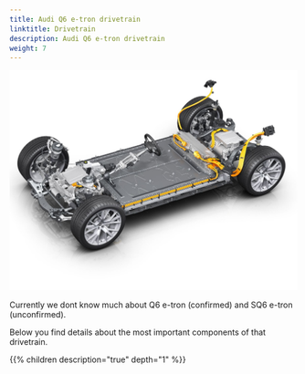```yaml
---
title: Audi Q6 e-tron drivetrain
linktitle: Drivetrain
description: Audi Q6 e-tron drivetrain
weight: 7
---
```


![Drivetrain](drivetrain.jpg "Audi/Porsche PPE drivetrain")

Currently we dont know much about Q6 e-tron (confirmed) and SQ6 e-tron (unconfirmed).

Below you find details about the most important components of that drivetrain.

{{% children description="true" depth="1" %}}